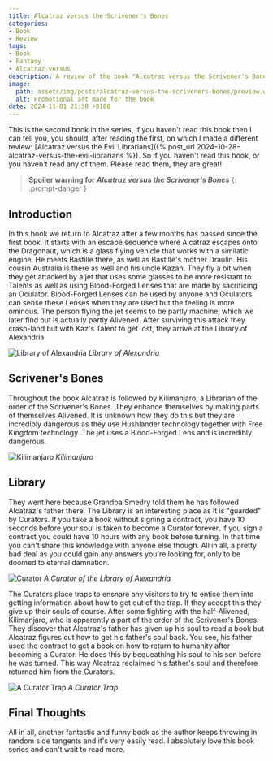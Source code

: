 ```yaml
---
title: Alcatraz versus the Scrivener's Bones
categories:
- Book
- Review
tags:
- Book
- Fantasy
- Alcatraz versus
description: A review of the book "Alcatraz versus the Scrivener's Bones"
image:
  path: assets/img/posts/alcatraz-versus-the-scriveners-bones/preview.webp
  alt: Promotional art made for the book
date: 2024-11-01 21:30 +0100
---
```

This is the second book in the series, if you haven't read this book then I can tell you, you should, after reading the first, on which I made a different review: [Alcatraz versus the Evil Librarians]({% post_url 2024-10-28-alcatraz-versus-the-evil-librarians %}). So if you haven't read this book, or you haven't read any of them. Please read them, they are great!

> **Spoiler warning for *Alcatraz versus the Scrivener's Bones***
{: .prompt-danger }

## Introduction

In this book we return to Alcatraz after a few months has passed since the first book. It starts with an escape sequence where Alcatraz escapes onto the Dragonaut, which is a glass flying vehicle that works with a similatic engine. He meets Bastille there, as well as Bastille's mother Draulin. His cousin Australia is there as well and his uncle Kazan. They fly a bit when they get attacked by a jet that uses some glasses to be more resistant to Talents as well as using Blood-Forged Lenses that are made by sacrificing an Oculator. Blood-Forged Lenses can be used by anyone and Oculators can sense these Lenses when they are used but the feeling is more ominous. The person flying the jet seems to be partly machine, which we later find out is actually partly Alivened. After surviving this attack they crash-land but with Kaz's Talent to get lost, they arrive at the Library of Alexandria.

![Library of Alexandria](/assets/img/posts/alcatraz-versus-the-scriveners-bones/library_of_alexandria.jpg)
_Library of Alexandria_

## Scrivener's Bones

Throughout the book Alcatraz is followed by Kilimanjaro, a Librarian of the order of the Scrivener's Bones. They enhance themselves by making parts of themselves Alivened. It is unknown how they do this but they are incredibly dangerous as they use Hushlander technology together with Free Kingdom technology. The jet uses a Blood-Forged Lens and is incredibly dangerous.

![Kilimanjaro](/assets/img/posts/alcatraz-versus-the-scriveners-bones/kilimanjaro.jpg)
_Kilimanjaro_

## Library

They went here because Grandpa Smedry told them he has followed Alcatraz's father there. The Library is an interesting place as it is "guarded" by Curators. If you take a book without signing a contract, you have 10 seconds before your soul is taken to become a Curator forever, if you sign a contract you could have 10 hours with any book before turning. In that time you can't share this knowledge with anyone else though. All in all, a pretty bad deal as you could gain any answers you're looking for, only to be doomed to eternal damnation.

![Curator](/assets/img/posts/alcatraz-versus-the-scriveners-bones/curator.jpg)
_A Curator of the Library of Alexandria_

The Curators place traps to ensnare any visitors to try to entice them into getting information about how to get out of the trap. If they accept this they give up their souls of course. After some fighting with the half-Alivened, Kilimanjaro, who is apparently a part of the order of the Scrivener's Bones. They discover that Alcatraz's father has given up his soul to read a book but Alcatraz figures out how to get his father's soul back. You see, his father used the contract to get a book on how to return to humanity after becoming a Curator. He does this by bequeathing his soul to his son before he was turned. This way Alcatraz reclaimed his father's soul and therefore returned him from the Curators.

![A Curator Trap](/assets/img/posts/alcatraz-versus-the-scriveners-bones/trap.jpg)
_A Curator Trap_

## Final Thoughts

All in all, another fantastic and funny book as the author keeps throwing in random side tangents and it's very easily read. I absolutely love this book series and can't wait to read more.
